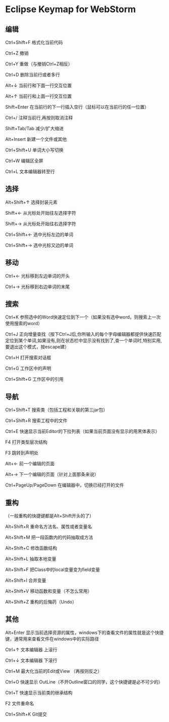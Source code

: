 # Eclipse Keymap for WebStorm

## 编辑

Ctrl+Shift+F 格式化当前代码

Ctrl+Z 撤销

Ctrl+Y 重做（与撤销Ctrl+Z相反）

Ctrl+D 删除当前行或者多行

Alt+↓ 当前行和下面一行交互位置

Alt+↑ 当前行和上面一行交互位置

Shift+Enter 在当前行的下一行插入空行（鼠标可以在当前行的任一位置）

Ctrl+/ 注释当前行,再按则取消注释

Shift+Tab/Tab 减少/扩大缩进

Alt+Insert 新建一个文件或其他

Ctrl+Shift+U 单词大小写切换

Ctrl+W 编辑区全屏

Ctrl+L 文本编辑器转至行

## 选择
Alt+Shift+↑ 选择封装元素

Shift+← 从光标处开始往左选择字符

Shift+→ 从光标处开始往右选择字符

Ctrl+Shift+← 选中光标左边的单词

Ctrl+Shift+→ 选中光标又边的单词

## 移动

Ctrl+← 光标移到左边单词的开头

Ctrl+→ 光标移到右边单词的末尾

## 搜索
Ctrl+K 参照选中的Word快速定位到下一个（如果没有选中word，则搜索上一次使用搜索的word）

Ctrl+J 正向增量查找（按下Ctrl+J后,你所输入的每个字母编辑器都提供快速匹配定位到某个单词,如果没有,则在状态栏中显示没有找到了,查一个单词时,特别实用,要退出这个模式，按escape建）

Ctrl+H 打开搜索对话框

Ctrl+G 工作区中的声明

Ctrl+Shift+G 工作区中的引用

## 导航
Ctrl+Shift+T 搜索类（包括工程和关联的第三jar包）

Ctrl+Shift+R 搜索工程中的文件

Ctrl+E 快速显示当前Editor的下拉列表（如果当前页面没有显示的用黑体表示）

F4 打开类型层次结构

F3 跳转到声明处

Alt+← 前一个编辑的页面

Alt+→ 下一个编辑的页面（针对上面那条来说）

Ctrl+PageUp/PageDown 在编辑器中，切换已经打开的文件

## 重构
（一般重构的快捷键都是Alt+Shift开头的了）

Alt+Shift+R 重命名方法名、属性或者变量名

Alt+Shift+M 把一段函数内的代码抽取成方法

Alt+Shift+C 修改函数结构

Alt+Shift+L 抽取本地变量

Alt+Shift+F 把Class中的local变量变为field变量

Alt+Shift+I 合并变量

Alt+Shift+V 移动函数和变量（不怎么常用）

Alt+Shift+Z 重构的后悔药（Undo）

## 其他
Alt+Enter 显示当前选择资源的属性，windows下的查看文件的属性就是这个快捷键，通常用来查看文件在windows中的实际路径

Ctrl+↑ 文本编辑器 上滚行

Ctrl+↓ 文本编辑器 下滚行

Ctrl+M 最大化当前的Edit或View （再按则反之）

Ctrl+O 快速显示 OutLine（不开Outline窗口的同学，这个快捷键是必不可少的）

Ctrl+T 快速显示当前类的继承结构

F2 文件重命名

Ctrl+Shift+K Git提交
